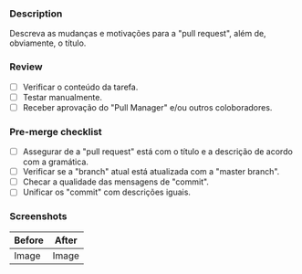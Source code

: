 ### Description

Descreva as mudanças e motivações para a "pull request", além de, obviamente, o título.

### Review

- [ ] Verificar o conteúdo da tarefa.
- [ ] Testar manualmente.
- [ ] Receber aprovação do "Pull Manager" e/ou outros coloboradores.

### Pre-merge checklist

- [ ] Assegurar de a "pull request" está com o título e a descrição de acordo com a gramática.
- [ ] Verificar se a "branch" atual está atualizada com a "master branch".
- [ ] Checar a qualidade das mensagens de "commit".
- [ ] Unificar os "commit" com descrições iguais.

### Screenshots

| Before | After |
| ------ | ----- |
| Image  | Image |